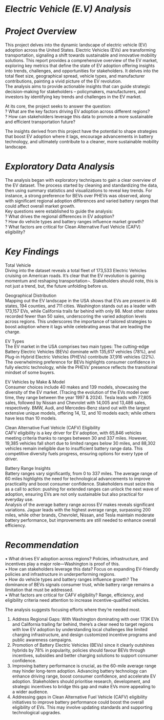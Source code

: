 # *Electric Vehicle (E.V) Analysis*
# *Project Overview*
This project delves into the dynamic landscape of electric vehicle (EV) adoption across the United States. Electric Vehicles (EVs) are transforming transportation, signaling a shift towards sustainable and innovative mobility solutions. This report provides a comprehensive overview of the EV market, exploring key metrics that define the state of EV adoption offering insights into trends, challenges, and opportunities for stakeholders. It delves into the total fleet size, geographical spread, vehicle types, and manufacturer contributions, painting a vivid picture of the EV revolution.  
The analysis aims to provide actionable insights that can guide strategic decision-making for stakeholders – policymakers, manufacturers, and investors by identifying key trends and challenges in the EV market.  

At its core, the project seeks to answer the question:  
? What are the key factors driving EV adoption across different regions?  
? How can stakeholders leverage this data to promote a more sustainable and efficient transportation future?  

The insights derived from this project have the potential to shape strategies that boost EV adoption where it lags, encourage advancements in battery technology, and ultimately contribute to a cleaner, more sustainable mobility landscape.  
# *Exploratory Data Analysis*  
The analysis began with exploratory techniques to gain a clear overview of the EV dataset. The process started by cleaning and standardizing the data, then using summary statistics and visualizations to reveal key trends. For instance, a strong preference for BEVs over PHEVs was observed, along with significant regional adoption differences and varied battery ranges that could affect overall market growth.  
Key questions were established to guide the analysis:  
? What drives the regional differences in EV adoption?  
? How do vehicle types and battery ranges influence market growth?  
? What factors are critical for Clean Alternative Fuel Vehicle (CAFV) eligibility?  
# *Key Findings*  
Total Vehicle  
Diving into the dataset reveals a total fleet of 173,533 Electric Vehicles cruising on American roads. It’s clear that the EV revolution is gaining momentum and reshaping transportation¬. Stakeholders should note, this is not just a trend, but, the future unfolding before us.  

Geographical Distribution  
Mapping out the EV landscape in the USA shows that EVs are present in 46 states, 194 counties, and 711 cities. Washington stands out as a leader with 173,157 EVs, while California trails far behind with only 98. Most other states recorded fewer than 50 sales, underscoring the varied adoption levels across regions. This underscores the importance of tailored strategies to boost adoption where it lags while celebrating areas that are leading the charge.  

EV Types  
The EV market in the USA comprises two main types: The cutting-edge Battery Electric Vehicles (BEVs) dominate with 135,617 vehicles (78%), and Plug-in Hybrid Electric Vehicles (PHEVs) contribute 37,916 vehicles (22%). The overwhelming preference for BEVs highlights consumer confidence in fully electric technology, while the PHEVs’ presence reflects the transitional mindset of some buyers.  

EV Vehicles by Make & Model  
Consumer choices include 40 makes and 139 models, showcasing the diversity of the EV market. (Tracing the evolution of the EVs model over time, they range between the year 1997 & 2024). Tesla leads with 77,805 sales, followed by Nissan and Chevrolet with 14,005 and 13,486 sales, respectively. BMW, Audi, and Mercedes-Benz stand out with the largest extensive unique models, offering 14, 12, and 10 models each; while others have less than 10 models.  

Clean Alternative Fuel Vehicle (CAFV) Eligibility  
CAFV eligibility is a key driver for EV adoption, with 65,846 vehicles meeting criteria thanks to ranges between 30 and 337 miles. However, 19,385 vehicles fall short due to limited ranges below 30 miles, and 88,302 vehicles remain ineligible due to insufficient battery range data. This competitive diversity fuels progress, ensuring options for every type of driver. 
 
 
Battery Range Insights  
Battery ranges vary significantly, from 0 to 337 miles. The average range of 60 miles highlights the need for technological advancements to improve practicality and boost consumer confidence. Stakeholders must seize this as a call to action: pushing for extended ranges can unlock the next wave of adoption, ensuring EVs are not only sustainable but also practical for everyday use.  
Analysis of the average battery range across EV makes reveals significant variations. Jaguar leads with the highest average range, surpassing 200 miles, while other brands, Chevrolet, Nissan, and Tesla maintain moderate battery performance, but improvements are still needed to enhance overall efficiency.
# *Recommendation*  
•	What drives EV adoption across regions? Policies, infrastructure, and incentives play a major role—Washington is proof of this.  
•	How can stakeholders leverage this data? Focus on expanding EV-friendly policies and infrastructure in underperforming regions.  
•	How do vehicle types and battery ranges influence growth? The dominance of BEVs signals consumer trust, while battery range remains a limitation that must be addressed.  
•	What factors are critical for CAFV eligibility? Range, efficiency, and eligibility criteria need attention to increase incentive-qualified vehicles.  

The analysis suggests focusing efforts where they’re needed most.  
1.	Address Regional Gaps: With Washington dominating with over 173K EVs and California trailing far behind, there’s a clear need to target regions with low EV adoption by understanding local challenges like limited charging infrastructure, and design customized incentive programs and public awareness campaigns.
2.	Promotion of Battery Electric Vehicles (BEVs) since it clearly outshines hybrids by 78% in popularity, policies should favour BEVs through incentives, subsidies and better charging solutions to support consumer confidence.
3.	Improving battery performance is crucial, as the 60-mile average range may hinder long-term adoption. Advancing battery technology can enhance driving range, boost consumer confidence, and accelerate EV adoption. Stakeholders should prioritise research, development, and strategic incentives to bridge this gap and make EVs more appealing to a wider audience.
4.	Addressing gaps in Clean Alternative Fuel Vehicle (CAFV) eligibility initiatives to improve battery performance could boost the overall eligibility of EVs. This may involve updating standards and supporting technological upgrades.

